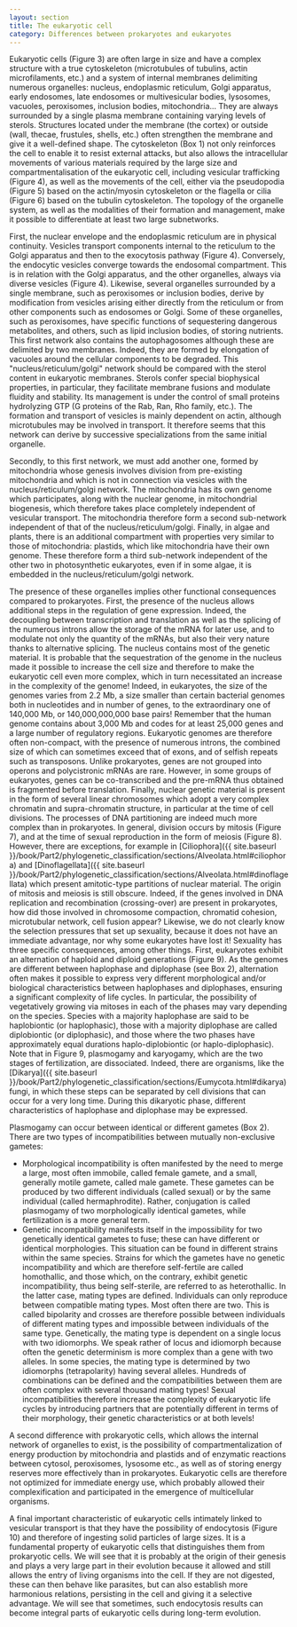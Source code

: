 ```yaml
---
layout: section
title: The eukaryotic cell
category: Differences between prokaryotes and eukaryotes
---
```

Eukaryotic cells (Figure 3) are often large in size and have a complex structure with a true cytoskeleton (microtubules of tubulins, actin microfilaments, etc.) and a system of internal membranes delimiting numerous organelles: nucleus, endoplasmic reticulum, Golgi apparatus, early endosomes, late endosomes or multivesicular bodies, lysosomes, vacuoles, peroxisomes, inclusion bodies, mitochondria... They are always surrounded by a single plasma membrane containing varying levels of sterols. Structures located under the membrane (the cortex) or outside (wall, thecae, frustules, shells, etc.) often strengthen the membrane and give it a well-defined shape. The cytoskeleton (Box 1) not only reinforces the cell to enable it to resist external attacks, but also allows the intracellular movements of various materials required by the large size and compartmentalisation of the eukaryotic cell, including vesicular trafficking (Figure 4), as well as the movements of the cell, either via the pseudopodia (Figure 5) based on the actin/myosin cytoskeleton or the flagella or cilia (Figure 6) based on the tubulin cytoskeleton. The topology of the organelle system, as well as the modalities of their formation and management, make it possible to differentiate at least two large subnetworks.

First, the nuclear envelope and the endoplasmic reticulum are in physical continuity. Vesicles transport components internal to the reticulum to the Golgi apparatus and then to the exocytosis pathway (Figure 4). Conversely, the endocytic vesicles converge towards the endosomal compartment. This is in relation with the Golgi apparatus, and the other organelles, always via diverse vesicles (Figure 4). Likewise, several organelles surrounded by a single membrane, such as peroxisomes or inclusion bodies, derive by modification from vesicles arising either directly from the reticulum or from other components such as endosomes or Golgi. Some of these organelles, such as peroxisomes, have specific functions of sequestering dangerous metabolites, and others, such as lipid inclusion bodies, of storing nutrients. This first network also contains the autophagosomes although these are delimited by two membranes. Indeed, they are formed by elongation of vacuoles around the cellular components to be degraded. This "nucleus/reticulum/golgi" network should be compared with the sterol content in eukaryotic membranes. Sterols confer special biophysical properties, in particular, they facilitate membrane fusions and modulate fluidity and stability. Its management is under the control of small proteins hydrolyzing GTP (G proteins of the Rab, Ran, Rho family, etc.). The formation and transport of vesicles is mainly dependent on actin, although microtubules may be involved in transport. It therefore seems that this network can derive by successive specializations from the same initial organelle.

Secondly, to this first network, we must add another one, formed by mitochondria whose genesis involves division from pre-existing mitochondria and which is not in connection via vesicles with the nucleus/reticulum/golgi network. The mitochondria has its own genome which participates, along with the nuclear genome, in mitochondrial biogenesis, which therefore takes place completely independent of vesicular transport. The mitochondria therefore form a second sub-network independent of that of the nucleus/reticulum/golgi. Finally, in algae and plants, there is an additional compartment with properties very similar to those of mitochondria: plastids, which like mitochondria have their own genome. These therefore form a third sub-network independent of the other two in photosynthetic eukaryotes, even if in some algae, it is embedded in the nucleus/reticulum/golgi network.

The presence of these organelles implies other functional consequences compared to prokaryotes. First, the presence of the nucleus allows additional steps in the regulation of gene expression. Indeed, the decoupling between transcription and translation as well as the splicing of the numerous introns allow the storage of the mRNA for later use, and to modulate not only the quantity of the mRNAs, but also their very nature thanks to alternative splicing. The nucleus contains most of the genetic material. It is probable that the sequestration of the genome in the nucleus made it possible to increase the cell size and therefore to make the eukaryotic cell even more complex, which in turn necessitated an increase in the complexity of the genome! Indeed, in eukaryotes, the size of the genomes varies from 2.2 Mb, a size smaller than certain bacterial genomes both in nucleotides and in number of genes, to the extraordinary one of 140,000 Mb, or 140,000,000,000 base pairs! Remember that the human genome contains about 3,000 Mb and codes for at least 25,000 genes and a large number of regulatory regions. Eukaryotic genomes are therefore often non-compact, with the presence of numerous introns, the combined size of which can sometimes exceed that of exons, and of selfish repeats such as transposons. Unlike prokaryotes, genes are not grouped into operons and polycistronic mRNAs are rare. However, in some groups of eukaryotes, genes can be co-transcribed and the pre-mRNA thus obtained is fragmented before translation. Finally, nuclear genetic material is present in the form of several linear chromosomes which adopt a very complex chromatin and supra-chromatin structure, in particular at the time of cell divisions. The processes of DNA partitioning are indeed much more complex than in prokaryotes. In general, division occurs by mitosis (Figure 7), and at the time of sexual reproduction in the form of meiosis (Figure 8). However, there are exceptions, for example in [Ciliophora]({{ site.baseurl }}/book/Part2/phylogenetic_classification/sections/Alveolata.html#ciliophora) and [Dinoflagellata]({{ site.baseurl }}/book/Part2/phylogenetic_classification/sections/Alveolata.html#dinoflagellata) which present amitotic-type partitions of nuclear material. The origin of mitosis and meiosis is still obscure. Indeed, if the genes involved in DNA replication and recombination (crossing-over) are present in prokaryotes, how did those involved in chromosome compaction, chromatid cohesion, microtubular network, cell fusion appear? Likewise, we do not clearly know the selection pressures that set up sexuality, because it does not have an immediate advantage, nor why some eukaryotes have lost it! Sexuality has three specific consequences, among other things. First, eukaryotes exhibit an alternation of haploid and diploid generations (Figure 9). As the genomes are different between haplophase and diplophase (see Box 2), alternation often makes it possible to express very different morphological and/or biological characteristics between haplophases and diplophases, ensuring a significant complexity of life cycles. In particular, the possibility of vegetatively growing via mitoses in each of the phases may vary depending on the species. Species with a majority haplophase are said to be haplobiontic (or haplophasic), those with a majority diplophase are called diplobiontic (or diplophasic), and those where the two phases have approximately equal durations haplo-diplobiontic (or haplo-diplophasic). Note that in Figure 9, plasmogamy and karyogamy, which are the two stages of fertilization, are dissociated. Indeed, there are organisms, like the [Dikarya]({{ site.baseurl }}/book/Part2/phylogenetic_classification/sections/Eumycota.html#dikarya) fungi, in which these steps can be separated by cell divisions that can occur for a very long time. During this dikaryotic phase, different characteristics of haplophase and diplophase may be expressed.

Plasmogamy can occur between identical or different gametes (Box 2). There are two types of incompatibilities between mutually non-exclusive gametes:
* Morphological incompatibility is often manifested by the need to merge a large, most often immobile, called female gamete, and a small, generally motile gamete, called male gamete. These gametes can be produced by two different individuals (called sexual) or by the same individual (called hermaphrodite). Rather, conjugation is called plasmogamy of two morphologically identical gametes, while fertilization is a more general term.
* Genetic incompatibility manifests itself in the impossibility for two genetically identical gametes to fuse; these can have different or identical morphologies. This situation can be found in different strains within the same species. Strains for which the gametes have no genetic incompatibility and which are therefore self-fertile are called homothallic, and those which, on the contrary, exhibit genetic incompatibility, thus being self-sterile, are referred to as heterothallic. In the latter case, mating types are defined. Individuals can only reproduce between compatible mating types. Most often there are two. This is called bipolarity and crosses are therefore possible between individuals of different mating types and impossible between individuals of the same type. Genetically, the mating type is dependent on a single locus with two idiomorphs. We speak rather of locus and idiomorph because often the genetic determinism is more complex than a gene with two alleles. In some species, the mating type is determined by two idiomorphs (tetrapolarity) having several alleles. Hundreds of combinations can be defined and the compatibilities between them are often complex with several thousand mating types! Sexual incompatibilities therefore increase the complexity of eukaryotic life cycles by introducing partners that are potentially different in terms of their morphology, their genetic characteristics or at both levels!

A second difference with prokaryotic cells, which allows the internal network of organelles to exist, is the possibility of compartmentalization of energy production by mitochondria and plastids and of enzymatic reactions between cytosol, peroxisomes, lysosome etc., as well as of storing energy reserves more effectively than in prokaryotes. Eukaryotic cells are therefore not optimized for immediate energy use, which probably allowed their complexification and participated in the emergence of multicellular organisms.

A final important characteristic of eukaryotic cells intimately linked to vesicular transport is that they have the possibility of endocytosis (Figure 10) and therefore of ingesting solid particles of large sizes. It is a fundamental property of eukaryotic cells that distinguishes them from prokaryotic cells. We will see that it is probably at the origin of their genesis and plays a very large part in their evolution because it allowed and still allows the entry of living organisms into the cell. If they are not digested, these can then behave like parasites, but can also establish more harmonious relations, persisting in the cell and giving it a selective advantage. We will see that sometimes, such endocytosis results can become integral parts of eukaryotic cells during long-term evolution.
